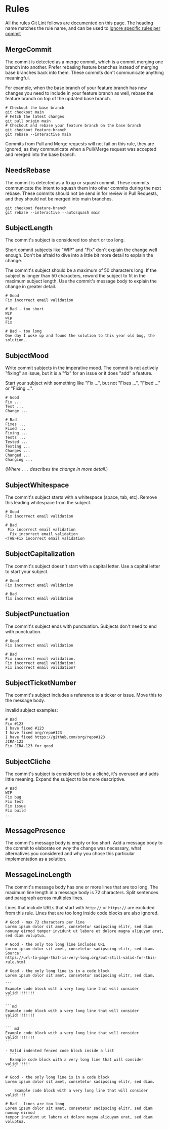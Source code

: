 # Rules

All the rules Git Lint follows are documented on this page. The heading name
matches the rule name, and can be used to [ignore specific rules per
commit](../README.md#ignoring-rules-per-commit)

## MergeCommit

The commit is detected as a merge commit, which is a commit merging one branch
into another. Prefer rebasing feature branches instead of merging base branches
back into them. These commits don't communicate anything meaningful.

For example, when the base branch of your feature branch has new changes you
need to include in your feature branch as well, rebase the feature branch on
top of the updated base branch.

```
# Checkout the base branch
git checkout main
# Fetch the latest changes
git pull origin main
# Checkout and rebase your feature branch on the base branch
git checkout feature-branch
git rebase --interactive main
```

Commits from Pull and Merge requests will not fail on this rule, they are
ignored, as they communicate when a Pull/Merge request was accepted and merged
into the base branch.

## NeedsRebase

The commit is detected as a fixup or squash commit. These commits communicate
the intent to squash them into other commits during the next rebase. These
commits should not be send in for review in Pull Requests, and they should not
be merged into main branches.

```
git checkout feature-branch
git rebase --interactive --autosquash main
```

## SubjectLength

The commit's subject is considered too short or too long.

Short commit subjects like "WIP" and "Fix" don't explain the change well
enough. Don't be afraid to dive into a little bit more detail to explain the
change.

The commit's subject should be a maximum of 50 characters long. If the subject
is longer than 50 characters, reword the subject to fit in the maximum subject
length. Use the commit's message body to explain the change in greater detail.

```
# Good
Fix incorrect email validation

# Bad - too short
WIP
wip
Fix

# Bad - too long
One day I woke up and found the solution to this year old bug, the solution...
```

## SubjectMood

Write commit subjects in the imperative mood. The commit is not actively
"fixing" an issue, but it is a "fix" for an issue or it does "add" a feature.

Start your subject with something like "Fix ...", but not "Fixes ...", "Fixed
..." or "Fixing ...".

```
# Good
Fix ...
Test ...
Change ...

# Bad
Fixes ...
Fixed ...
Fixing ...
Tests ...
Tested ...
Testing ...
Changes ...
Changed ...
Changing ...
```

(_Where `...` describes the change in more detail._)

## SubjectWhitespace

The commit's subject starts with a whitespace (space, tab, etc). Remove this
leading whitespace from the subject.

```
# Good
Fix incorrect email validation

# Bad
 Fix incorrect email validation
  Fix incorrect email validation
<TAB>Fix incorrect email validation
```

## SubjectCapitalization

The commit's subject doesn't start with a capital letter. Use a capital letter
to start your subject.

```
# Good
Fix incorrect email validation

# Bad
fix incorrect email validation
```

## SubjectPunctuation

The commit's subject ends with punctuation. Subjects don't need to end with
punctuation.

```
# Good
Fix incorrect email validation

# Bad
Fix incorrect email validation.
Fix incorrect email validation!
Fix incorrect email validation?
```

## SubjectTicketNumber

The commit's subject includes a reference to a ticker or issue. Move this to
the message body.

Invalid subject examples:

```
# Bad
Fix #123
I have fixed #123
I have fixed org/repo#123
I have fixed https://github.com/org/repo#123
JIRA-123
Fix JIRA-123 for good
```

## SubjectCliche

The commit's subject is considered to be a cliché, it's overused and adds
little meaning. Expand the subject to be more descriptive.

```
# Bad
WIP
Fix bug
Fix test
Fix issue
Fix build
...
```

## MessagePresence

The commit's message body is empty or too short. Add a message body to the
commit to elaborate on _why_ the change was necessary, what alternatives you
considered and why you chose this particular implementation as a solution.

## MessageLineLength

The commit's message body has one or more lines that are too long. The maximum
line length in a message body is 72 characters. Split sentences and paragraph
across multiples lines.

Lines that include URLs that start with `http://` or `https://` are excluded
from this rule. Lines that are too long inside code blocks are also ignored.

    # Good - max 72 characters per line
    Lorem ipsum dolor sit amet, consetetur sadipscing elitr, sed diam
    nonumy eirmod tempor invidunt ut labore et dolore magna aliquyam erat,
    sed diam voluptua.

    # Good - the only too long line includes URL
    Lorem ipsum dolor sit amet, consetetur sadipscing elitr, sed diam.
    Source:
    https://url-to-page-that-is-very-long.org/but-still-valid-for-this-rule.html

    # Good - the only long line is in a code block
    Lorem ipsum dolor sit amet, consetetur sadipscing elitr, sed diam.

    ```
    Example code block with a very long line that will consider valid!!!!!!!!
    ```

    ```md
    Example code block with a very long line that will consider valid!!!!!!!!
    ```

    ``` md
    Example code block with a very long line that will consider valid!!!!!!!!
    ```

    - Valid indented fenced code block inside a list
      ```
      Example code block with a very long line that will consider valid!!!!!!
      ```

    # Good - the only long line is in a code block
    Lorem ipsum dolor sit amet, consetetur sadipscing elitr, sed diam.

        Example code block with a very long line that will consider valid!!!!

    # Bad - lines are too long
    Lorem ipsum dolor sit amet, consetetur sadipscing elitr, sed diam nonumy eirmod
    tempor invidunt ut labore et dolore magna aliquyam erat, sed diam voluptua.
